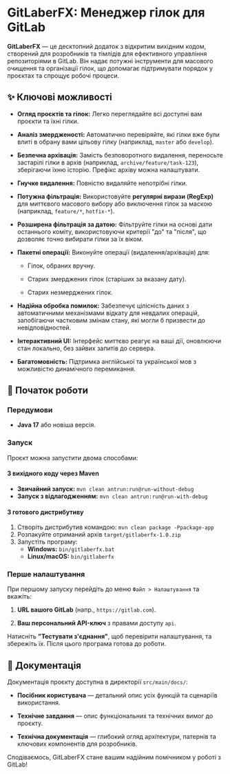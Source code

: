 # GitLaberFX: Менеджер гілок для GitLab

**GitLaberFX** — це десктопний додаток з відкритим вихідним кодом, створений для розробників та тімлідів для ефективного управління репозиторіями в GitLab. Він надає потужні інструменти для масового очищення та організації гілок, що допомагає підтримувати порядок у проєктах та спрощує робочі процеси.

## ✨ Ключові можливості

- **Огляд проєктів та гілок:** Легко переглядайте всі доступні вам проєкти та їхні гілки.

- **Аналіз змердженості:** Автоматично перевіряйте, які гілки вже були влиті в обрану вами цільову гілку (наприклад, `master` або `develop`).

- **Безпечна архівація:** Замість безповоротного видалення, переносьте застарілі гілки в архів (наприклад, `archive/feature/task-123`), зберігаючи їхню історію. Префікс архіву можна налаштувати.

- **Гнучке видалення:** Повністю видаляйте непотрібні гілки.

- **Потужна фільтрація:** Використовуйте **регулярні вирази (RegExp)** для миттєвого масового вибору або виключення гілок за маскою (наприклад, `feature/*`, `hotfix-*`).

- **Розширена фільтрація за датою:** Фільтруйте гілки на основі дати останнього коміту, використовуючи критерії "до" та "після", що дозволяє точно вибирати гілки за їх віком.

- **Пакетні операції:** Виконуйте операції (видалення/архівація) для:

   - Гілок, обраних вручну.

   - Старих змерджених гілок (старіших за вказану дату).

   - Старих незмерджених гілок.

- **Надійна обробка помилок:** Забезпечує цілісність даних з автоматичними механізмами відкату для невдалих операцій, запобігаючи частковим змінам стану, які могли б призвести до невідповідностей.

- **Інтерактивний UI:** Інтерфейс миттєво реагує на ваші дії, оновлюючи стан локально, без зайвих запитів до сервера.

- **Багатомовність:** Підтримка англійської та української мов з можливістю динамічного перемикання.


## 🚀 Початок роботи

### Передумови

- **Java 17** або новіша версія.


### Запуск

Проєкт можна запустити двома способами:

#### З вихідного коду через Maven

- **Звичайний запуск:** `mvn clean antrun:run@run-without-debug`
- **Запуск з відлагодженням:** `mvn clean antrun:run@run-with-debug`

#### З готового дистрибутиву

1. Створіть дистрибутив командою: `mvn clean package -Ppackage-app`
2. Розпакуйте отриманий архів `target/gitlaberfx-1.0.zip`
3. Запустіть програму:
   - **Windows:** `bin/gitlaberfx.bat`
   - **Linux/macOS:** `bin/gitlaberfx`


### Перше налаштування

При першому запуску перейдіть до меню `Файл > Налаштування` та вкажіть:

1. **URL вашого GitLab** (напр., `https://gitlab.com`).

2. **Ваш персональний API-ключ** з правами доступу `api`.


Натисніть **"Тестувати з'єднання"**, щоб перевірити налаштування, та збережіть їх. Після цього програма готова до роботи.

## 📜 Документація

Документація проєкту доступна в директорії `src/main/docs/`:

- **Посібник користувача** — детальний опис усіх функцій та сценаріїв використання.

- **Технічне завдання** — опис функціональних та технічних вимог до проєкту.

- **Технічна документація** — глибокий огляд архітектури, патернів та ключових компонентів для розробників.


Сподіваємось, GitLaberFX стане вашим надійним помічником у роботі з GitLab!
